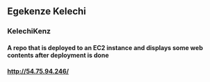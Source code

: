 ## Egekenze Kelechi  
### KelechiKenz  
#### A repo that is deployed to an EC2 instance and displays some web contents after deployment is done  
#### http://54.75.94.246/  

